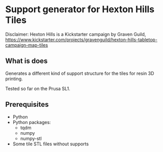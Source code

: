 Support generator for Hexton Hills Tiles
========================================

Disclaimer: Hexton Hills is a Kickstarter campaign by Graven Guild, https://www.kickstarter.com/projects/gravenguild/hexton-hills-tabletop-campaign-map-tiles

What is does
------------

Generates a different kind of support structure for the tiles for resin 3D printing.

Tested so far on the Prusa SL1.

Prerequisites
-------------

* Python
* Python packages:
    * tqdm
    * numpy
    * numpy-stl
* Some tile STL files without supports
